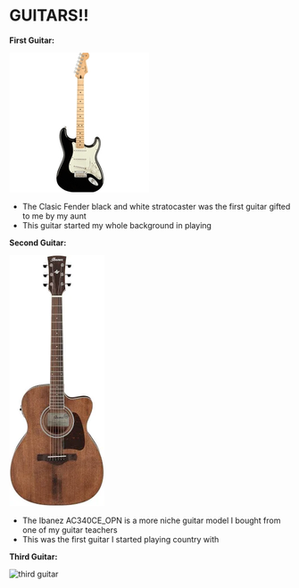 # GUITARS!!

**First Guitar:**

![first guitar](https://github.com/TedLessmann/Markdown_Challenge/blob/main/images/ae00-4322.jpg)

- The Clasic Fender black and white stratocaster was the first guitar gifted to me by my aunt
- This guitar started my whole background in playing

**Second Guitar:**

![second guitar](https://github.com/TedLessmann/Markdown_Challenge/blob/main/images/shopping.webp)

- The Ibanez AC340CE_OPN is a more niche guitar model I bought from one of my guitar teachers
- This was the first guitar I started playing country with

**Third Guitar:**

![third guitar]()

  

